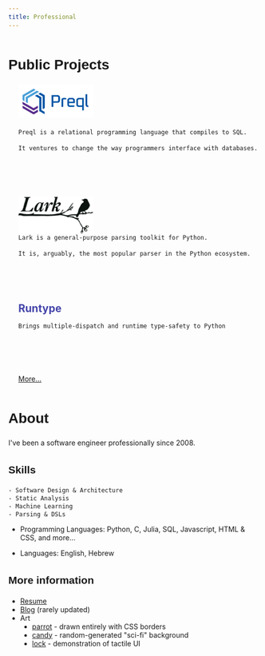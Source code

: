 ```yaml
---
title: Professional
---
```


<script lang="ts">
	import ProfessionalPage from '$lib/ProfessionalPage.svx';
</script>

<style>

	h1>a, h2> a, h3 > a, h4 > a {
		color: #333;
		text-decoration: none;
	}
	h1>a:hover, h2>a:hover, h3>a:hover, h4>a:hover {
		text-decoration: underline;
	}

	h1 {
		margin-top: 50px;
	}
	h1, h2, h3, h4, h5, h6 {
	    font-family: "PT Sans", Helvetica, Arial, sans-serif;
	    font-weight: 700;
	    line-height: 1.5em;
	}

	.project {
		margin-bottom: 90px;
		margin-left: 20px;
	}
	.project > a {
		font-size: 1.5em;
		color: #44a;
		font-weight: bold;
		text-decoration: none;
	}

	li {
		list-style: url(/star3.png);
	}
</style>

<ProfessionalPage>


# Public Projects

<div class="project">
	<a href="https://github.com/erezsh/Preql">
		<img src="/preql.png" width="150"/>
	</a>

	Preql is a relational programming language that compiles to SQL.

	It ventures to change the way programmers interface with databases.
</div>

<div class="project">
	<a href="https://github.com/lark-parser/Lark">
		<img src="/lark-logo.png" width="150" style="margin-bottom: -20px"/>
	</a>

	Lark is a general-purpose parsing toolkit for Python.

	It is, arguably, the most popular parser in the Python ecosystem.
</div>

<div class="project">
	<a href="https://github.com/erezsh/Runtype">Runtype</a>

	Brings multiple-dispatch and runtime type-safety to Python
</div>

<a class="project" href="https://github.com/erezsh/Runtype">More...</a>

# About

I've been a software engineer professionally since 2008.

## Skills
	- Software Design & Architecture
	- Static Analysis
	- Machine Learning
	- Parsing & DSLs

- Programming Languages: Python, C, Julia, SQL, Javascript, HTML & CSS, and more...

- Languages: English, Hebrew


## More information

- [Resume](/Resume_2018.pdf)
- [Blog](http://blog.erezsh.com) (rarely updated)
- Art
	- [parrot](/parrot) - drawn entirely with CSS borders
	- [candy](/candybg.html) - random-generated "sci-fi" background
	- [lock](/lock/lock.html) - demonstration of tactile UI

</ProfessionalPage>